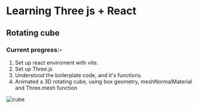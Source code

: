 # Learning Three js + React

## Rotating cube

### Current progress:- 
1. Set up react enviroment with vite.
2. Set up Three.js
3. Understood the boilerplate code, and it's functions.
4. Animated a 3D rotating cube, using box geometry, meshNormalMaterial and Three.mesh function

![cube](https://user-images.githubusercontent.com/70798888/193348592-7d25d919-867d-4e7e-87bf-f5afa67880b1.png)





